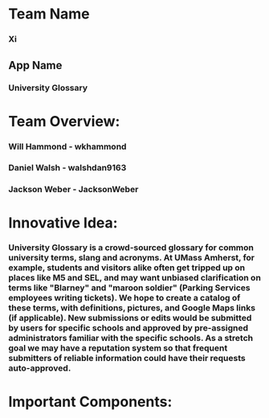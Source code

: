 # Team Name
### Xi

## App Name
### University Glossary

# Team Overview:
### Will Hammond - wkhammond
### Daniel Walsh - walshdan9163
### Jackson Weber - JacksonWeber

# Innovative Idea:
### University Glossary is a crowd-sourced glossary for common university terms, slang and acronyms. At UMass Amherst, for example, students and visitors alike often get tripped up on places like M5 and SEL, and may want unbiased clarification on terms like "Blarney" and "maroon soldier" (Parking Services employees writing tickets). We hope to create a catalog of these terms, with definitions, pictures, and Google Maps links (if applicable). New submissions or edits would be submitted by users for specific schools and approved by pre-assigned administrators familiar with the specific schools. As a stretch goal we may have a reputation system so that frequent submitters of reliable information could have their requests auto-approved.

# Important Components:
